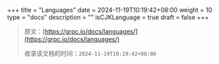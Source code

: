 +++
title = "Languages"
date = 2024-11-19T10:19:42+08:00
weight = 10
type = "docs"
description = ""
isCJKLanguage = true
draft = false
+++

> 原文：[https://grpc.io/docs/languages/](https://grpc.io/docs/languages/)
>
> 收录该文档的时间：`2024-11-19T10:19:42+08:00`
